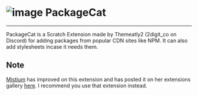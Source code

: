 # ![image](https://github.com/biggiecheesetherat/packagecat/assets/143027785/4c86c5b1-bde3-4d63-97e8-1b81115e2f46) PackageCat
---
PackageCat is a Scratch Extension made by Themeatly2 (2digit_co on Discord) for adding packages from popular CDN sites like NPM. It can also add stylesheets incase it needs them.
## Note
[Mistium](https://github.com/Mistium) has improved on this extension and has posted it on her extensions gallery [here](https://extensions.mistium.com/). I recommend you use that extension instead.
